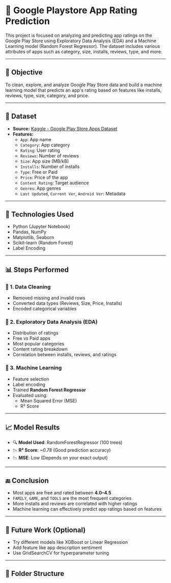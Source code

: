 # 📱 Google Playstore App Rating Prediction

This project is focused on analyzing and predicting app ratings on the Google Play Store using Exploratory Data Analysis (EDA) and a Machine Learning model (Random Forest Regressor). The dataset includes various attributes of apps such as category, size, installs, reviews, type, and more.

---

## 🎯 Objective

To clean, explore, and analyze Google Play Store data and build a machine learning model that predicts an app's rating based on features like installs, reviews, type, size, category, and price.

---

## 🧾 Dataset

- **Source:** [Kaggle - Google Play Store Apps Dataset](https://www.kaggle.com/datasets/lava18/google-play-store-apps)
- **Features:**
  - `App`: App name  
  - `Category`: App category  
  - `Rating`: User rating  
  - `Reviews`: Number of reviews  
  - `Size`: App size (MB/kB)  
  - `Installs`: Number of installs  
  - `Type`: Free or Paid  
  - `Price`: Price of the app  
  - `Content Rating`: Target audience  
  - `Genres`: App genres  
  - `Last Updated`, `Current Ver`, `Android Ver`: Metadata

---

## 📌 Technologies Used

- Python (Jupyter Notebook)
- Pandas, NumPy
- Matplotlib, Seaborn
- Scikit-learn (Random Forest)
- Label Encoding

---

## 📊 Steps Performed

### 🔹 1. Data Cleaning
- Removed missing and invalid rows
- Converted data types (Reviews, Size, Price, Installs)
- Encoded categorical variables

### 🔹 2. Exploratory Data Analysis (EDA)
- Distribution of ratings
- Free vs Paid apps
- Most popular categories
- Content rating breakdown
- Correlation between installs, reviews, and ratings

### 🔹 3. Machine Learning
- Feature selection
- Label encoding
- Trained **Random Forest Regressor**
- Evaluated using:
  - Mean Squared Error (MSE)
  - R² Score

---

## 📈 Model Results

- 🔍 **Model Used**: RandomForestRegressor (100 trees)
- 📉 **R² Score**: *~0.78* (Good prediction accuracy)
- 📉 **MSE**: Low (Depends on your exact output)

---

## 🔚 Conclusion

- Most apps are free and rated between **4.0–4.5**
- `FAMILY`, `GAME`, and `TOOLS` are the most frequent categories
- More installs and reviews are correlated with higher ratings
- Machine learning can effectively predict app ratings based on features

---

## 🚀 Future Work (Optional)
- Try different models like XGBoost or Linear Regression
- Add feature like app description sentiment
- Use GridSearchCV for hyperparameter tuning

---

## 📁 Folder Structure

